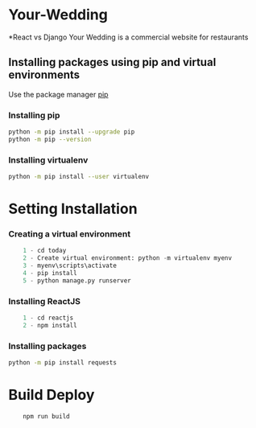 # Your-Wedding
*React vs Django
Your Wedding is a commercial website for restaurants

## Installing packages using pip and virtual environments
Use the package manager [pip](https://packaging.python.org/en/latest/guides/installing-using-pip-and-virtual-environments/)

### Installing pip
```bash
python -m pip install --upgrade pip
python -m pip --version
```
### Installing virtualenv
```bash
python -m pip install --user virtualenv
```

# Setting Installation
### Creating a virtual environment
```python
    1 - cd today
    2 - Create virtual environment: python -m virtualenv myenv
    3 - myenv\scripts\activate
    4 - pip install
    5 - python manage.py runserver
```
### Installing ReactJS
```python
    1 - cd reactjs
    2 - npm install
```
### Installing packages
```bash
python -m pip install requests
```
# Build Deploy
```python
    npm run build
```